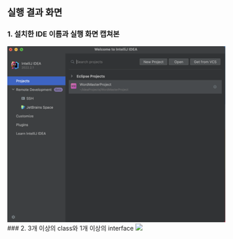 ## 실행 결과 화면
### 1. 설치한 IDE 이름과 실행 화면 캡쳐본
<img src="https://github.com/22000489/WordMasterProject/blob/main/screenshots/1.png?raw=true" width="500">
### 2. 3개 이상의 class와 1개 이상의 interface
<img src="https://github.com/22000489/WordMasterProject/blob/main/screenshots/class%203개와%20interface%201개%20이상%20캡쳐본.png?raw=true" width="500">
